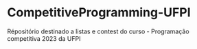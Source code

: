 # CompetitiveProgramming-UFPI
Répositório destinado a listas e contest do curso - Programação competitiva 2023 da UFPI
